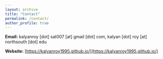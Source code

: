 ```yaml
---
layout: archive
title: "Contact"
permalink: /contact/
author_profile: true
---
```

**Email:** kalyanroy [dot] sat007 [at] gmail [dot] com, kalyan [dot] roy [at] northsouth [dot] edu

**Website:** [https://kalyanroy1995.github.io/](https://kalyanroy1995.github.io/)
